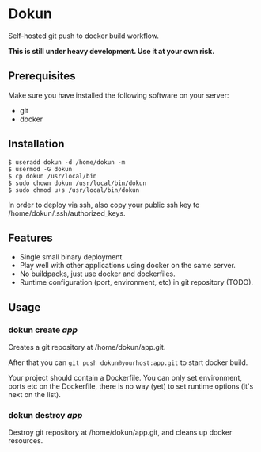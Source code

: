 # Dokun

Self-hosted git push to docker build workflow.

__This is still under heavy development. Use it at your own risk.__

## Prerequisites

Make sure you have installed the following software on your server:

 * git
 * docker

## Installation

```
$ useradd dokun -d /home/dokun -m
$ usermod -G dokun
$ cp dokun /usr/local/bin
$ sudo chown dokun /usr/local/bin/dokun
$ sudo chmod u+s /usr/local/bin/dokun
```

In order to deploy via ssh, also copy your public ssh key to /home/dokun/.ssh/authorized_keys.

## Features

* Single small binary deployment
* Play well with other applications using docker on the same server.
* No buildpacks, just use docker and dockerfiles.
* Runtime configuration (port, environment, etc) in git repository (TODO).

## Usage

### dokun create *app*

Creates a git repository at /home/dokun/app.git.

After that you can `git push dokun@yourhost:app.git` to start docker build.

Your project should contain a Dockerfile. You can only set environment, ports etc on the Dockerfile, there is no way (yet) to set runtime options (it's next on the list).

### dokun destroy *app*

Destroy git repository at /home/dokun/app.git, and cleans up docker resources.
